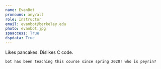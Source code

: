 ```yaml
---
name: EvanBot
pronouns: any/all
role: Instructor
email: evanbot@berkeley.edu
photo: evanbot.jpg
spaaccess: True
dspdata: True
---
```


Likes pancakes. Dislikes C code.

`bot has been teaching this course since spring 2020! who is peyrin?`
